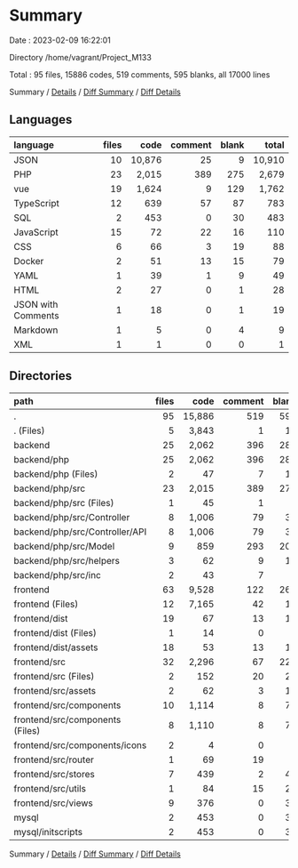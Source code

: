 # Summary

Date : 2023-02-09 16:22:01

Directory /home/vagrant/Project_M133

Total : 95 files,  15886 codes, 519 comments, 595 blanks, all 17000 lines

Summary / [Details](details.md) / [Diff Summary](diff.md) / [Diff Details](diff-details.md)

## Languages
| language | files | code | comment | blank | total |
| :--- | ---: | ---: | ---: | ---: | ---: |
| JSON | 10 | 10,876 | 25 | 9 | 10,910 |
| PHP | 23 | 2,015 | 389 | 275 | 2,679 |
| vue | 19 | 1,624 | 9 | 129 | 1,762 |
| TypeScript | 12 | 639 | 57 | 87 | 783 |
| SQL | 2 | 453 | 0 | 30 | 483 |
| JavaScript | 15 | 72 | 22 | 16 | 110 |
| CSS | 6 | 66 | 3 | 19 | 88 |
| Docker | 2 | 51 | 13 | 15 | 79 |
| YAML | 1 | 39 | 1 | 9 | 49 |
| HTML | 2 | 27 | 0 | 1 | 28 |
| JSON with Comments | 1 | 18 | 0 | 1 | 19 |
| Markdown | 1 | 5 | 0 | 4 | 9 |
| XML | 1 | 1 | 0 | 0 | 1 |

## Directories
| path | files | code | comment | blank | total |
| :--- | ---: | ---: | ---: | ---: | ---: |
| . | 95 | 15,886 | 519 | 595 | 17,000 |
| . (Files) | 5 | 3,843 | 1 | 16 | 3,860 |
| backend | 25 | 2,062 | 396 | 286 | 2,744 |
| backend/php | 25 | 2,062 | 396 | 286 | 2,744 |
| backend/php (Files) | 2 | 47 | 7 | 11 | 65 |
| backend/php/src | 23 | 2,015 | 389 | 275 | 2,679 |
| backend/php/src (Files) | 1 | 45 | 1 | 6 | 52 |
| backend/php/src/Controller | 8 | 1,006 | 79 | 39 | 1,124 |
| backend/php/src/Controller/API | 8 | 1,006 | 79 | 39 | 1,124 |
| backend/php/src/Model | 9 | 859 | 293 | 209 | 1,361 |
| backend/php/src/helpers | 3 | 62 | 9 | 12 | 83 |
| backend/php/src/inc | 2 | 43 | 7 | 9 | 59 |
| frontend | 63 | 9,528 | 122 | 263 | 9,913 |
| frontend (Files) | 12 | 7,165 | 42 | 18 | 7,225 |
| frontend/dist | 19 | 67 | 13 | 19 | 99 |
| frontend/dist (Files) | 1 | 14 | 0 | 1 | 15 |
| frontend/dist/assets | 18 | 53 | 13 | 18 | 84 |
| frontend/src | 32 | 2,296 | 67 | 226 | 2,589 |
| frontend/src (Files) | 2 | 152 | 20 | 22 | 194 |
| frontend/src/assets | 2 | 62 | 3 | 14 | 79 |
| frontend/src/components | 10 | 1,114 | 8 | 78 | 1,200 |
| frontend/src/components (Files) | 8 | 1,110 | 8 | 76 | 1,194 |
| frontend/src/components/icons | 2 | 4 | 0 | 2 | 6 |
| frontend/src/router | 1 | 69 | 19 | 6 | 94 |
| frontend/src/stores | 7 | 439 | 2 | 48 | 489 |
| frontend/src/utils | 1 | 84 | 15 | 21 | 120 |
| frontend/src/views | 9 | 376 | 0 | 37 | 413 |
| mysql | 2 | 453 | 0 | 30 | 483 |
| mysql/initscripts | 2 | 453 | 0 | 30 | 483 |

Summary / [Details](details.md) / [Diff Summary](diff.md) / [Diff Details](diff-details.md)